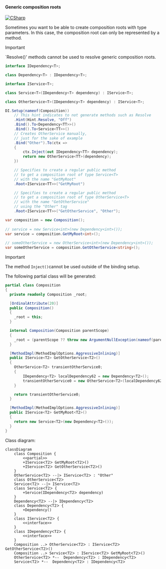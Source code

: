 #### Generic composition roots

[![CSharp](https://img.shields.io/badge/C%23-code-blue.svg)](../tests/Pure.DI.UsageTests/Generics/GenericsCompositionRootsScenario.cs)

Sometimes you want to be able to create composition roots with type parameters. In this case, the composition root can only be represented by a method.
> [!IMPORTANT]
> `Resolve()' methods cannot be used to resolve generic composition roots.


```c#
interface IDependency<T>;

class Dependency<T> : IDependency<T>;

interface IService<T>;

class Service<T>(IDependency<T> dependency) : IService<T>;

class OtherService<T>(IDependency<T> dependency) : IService<T>;

DI.Setup(nameof(Composition))
    // This hint indicates to not generate methods such as Resolve
    .Hint(Hint.Resolve, "Off")
    .Bind().To<Dependency<TT>>()
    .Bind().To<Service<TT>>()
    // Creates OtherService manually,
    // just for the sake of example
    .Bind("Other").To(ctx =>
    {
        ctx.Inject(out IDependency<TT> dependency);
        return new OtherService<TT>(dependency);
    })

    // Specifies to create a regular public method
    // to get a composition root of type Service<T>
    // with the name "GetMyRoot"
    .Root<IService<TT>>("GetMyRoot")

    // Specifies to create a regular public method
    // to get a composition root of type OtherService<T>
    // with the name "GetOtherService"
    // using the "Other" tag
    .Root<IService<TT>>("GetOtherService", "Other");

var composition = new Composition();
        
// service = new Service<int>(new Dependency<int>());
var service = composition.GetMyRoot<int>();
        
// someOtherService = new OtherService<int>(new Dependency<int>());
var someOtherService = composition.GetOtherService<string>();
```

> [!IMPORTANT]
> The method `Inject()`cannot be used outside of the binding setup.

The following partial class will be generated:

```c#
partial class Composition
{
  private readonly Composition _root;

  [OrdinalAttribute(20)]
  public Composition()
  {
    _root = this;
  }

  internal Composition(Composition parentScope)
  {
    _root = (parentScope ?? throw new ArgumentNullException(nameof(parentScope)))._root;
  }

  [MethodImpl(MethodImplOptions.AggressiveInlining)]
  public IService<T2> GetOtherService<T2>()
  {
    OtherService<T2> transientOtherService0;
    {
        IDependency<T2> localDependency62 = new Dependency<T2>();
        transientOtherService0 = new OtherService<T2>(localDependency62);
    }

    return transientOtherService0;
  }

  [MethodImpl(MethodImplOptions.AggressiveInlining)]
  public IService<T2> GetMyRoot<T2>()
  {
    return new Service<T2>(new Dependency<T2>());
  }
}
```

Class diagram:

```mermaid
classDiagram
	class Composition {
		<<partial>>
		+IServiceᐸT2ᐳ GetMyRootᐸT2ᐳ()
		+IServiceᐸT2ᐳ GetOtherServiceᐸT2ᐳ()
	}
	OtherServiceᐸT2ᐳ --|> IServiceᐸT2ᐳ : "Other" 
	class OtherServiceᐸT2ᐳ
	ServiceᐸT2ᐳ --|> IServiceᐸT2ᐳ
	class ServiceᐸT2ᐳ {
		+Service(IDependencyᐸT2ᐳ dependency)
	}
	DependencyᐸT2ᐳ --|> IDependencyᐸT2ᐳ
	class DependencyᐸT2ᐳ {
		+Dependency()
	}
	class IServiceᐸT2ᐳ {
		<<interface>>
	}
	class IDependencyᐸT2ᐳ {
		<<interface>>
	}
	Composition ..> OtherServiceᐸT2ᐳ : IServiceᐸT2ᐳ GetOtherServiceᐸT2ᐳ()
	Composition ..> ServiceᐸT2ᐳ : IServiceᐸT2ᐳ GetMyRootᐸT2ᐳ()
	OtherServiceᐸT2ᐳ *--  DependencyᐸT2ᐳ : IDependencyᐸT2ᐳ
	ServiceᐸT2ᐳ *--  DependencyᐸT2ᐳ : IDependencyᐸT2ᐳ
```

